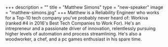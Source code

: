 +++
description = ""
title = "Matthew Simons"
type = "new-speaker"
image = "matthew-simons.jpg"
+++
Matthew is a Reliability Engineer who works for a Top-10 tech company you've probably never heard of: Workiva (ranked #4 in 2016's Best Tech Companies to Work For). He's an intrepreneur and a passionate driver of innovation, relentlessly pursuing higher levels of automation and process streamlining. He's also a woodworker, a chef, and a pc games enthusiast in his spare time.